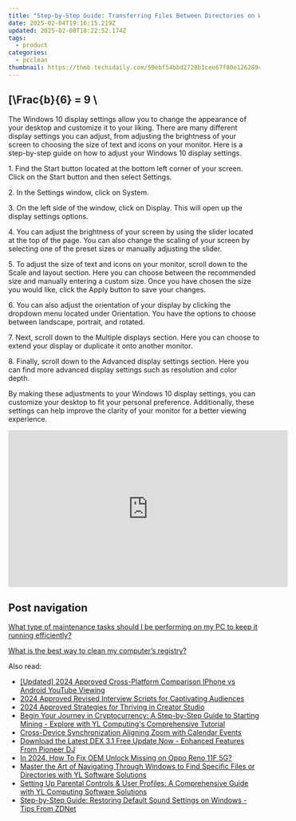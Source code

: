 ```yaml
---
title: "Step-by-Step Guide: Transferring Files Between Directories on Windows - Tips From YL Computing"
date: 2025-02-04T19:16:15.219Z
updated: 2025-02-08T18:22:52.174Z
tags:
  - product
categories:
  - pcclean
thumbnail: https://thmb.techidaily.com/59ebf54bbd2728b1cee67f80e126289c9f6737977aace37b8f0906719738cd6b.jpg
---
```


## \[\Frac{b}{6} = 9 \

The Windows 10 display settings allow you to change the appearance of your desktop and customize it to your liking. There are many different display settings you can adjust, from adjusting the brightness of your screen to choosing the size of text and icons on your monitor. Here is a step-by-step guide on how to adjust your Windows 10 display settings. 

1\. Find the Start button located at the bottom left corner of your screen. Click on the Start button and then select Settings.

2\. In the Settings window, click on System.

3\. On the left side of the window, click on Display. This will open up the display settings options. 

4\. You can adjust the brightness of your screen by using the slider located at the top of the page. You can also change the scaling of your screen by selecting one of the preset sizes or manually adjusting the slider.

5\. To adjust the size of text and icons on your monitor, scroll down to the Scale and layout section. Here you can choose between the recommended size and manually entering a custom size. Once you have chosen the size you would like, click the Apply button to save your changes.

6\. You can also adjust the orientation of your display by clicking the dropdown menu located under Orientation. You have the options to choose between landscape, portrait, and rotated.

7\. Next, scroll down to the Multiple displays section. Here you can choose to extend your display or duplicate it onto another monitor.

8\. Finally, scroll down to the Advanced display settings section. Here you can find more advanced display settings such as resolution and color depth. 

By making these adjustments to your Windows 10 display settings, you can customize your desktop to fit your personal preference. Additionally, these settings can help improve the clarity of your monitor for a better viewing experience.

<!-- affiliate ads begin -->
<iframe width="560" height="315" src="https://www.youtube.com/embed/GyfJUhsz_AY?si=x2HjoLX1B89oEPgZ" title="YouTube video player" frameborder="0" allow="accelerometer; autoplay; clipboard-write; encrypted-media; gyroscope; picture-in-picture; web-share" referrerpolicy="strict-origin-when-cross-origin" allowfullscreen></iframe>
<!-- affiliate ads end -->

## Post navigation

[What type of maintenance tasks should I be performing on my PC to keep it running efficiently?](https://tools.techidaily.com/pcclean/products/)

[What is the best way to clean my computer’s registry?](https://tools.techidaily.com/pcclean/products/)

<ins class="adsbygoogle"
     style="display:block"
     data-ad-format="autorelaxed"
     data-ad-client="ca-pub-7571918770474297"
     data-ad-slot="1223367746"></ins>

<ins class="adsbygoogle"
     style="display:block"
     data-ad-client="ca-pub-7571918770474297"
     data-ad-slot="8358498916"
     data-ad-format="auto"
     data-full-width-responsive="true"></ins>

<span class="atpl-alsoreadstyle">Also read:</span>
<div><ul>
<li><a href="https://youtube-zero.techidaily.com/ed-2024-approved-cross-platform-comparison-iphone-vs-android-youtube-viewing/"><u>[Updated] 2024 Approved Cross-Platform Comparison IPhone vs Android YouTube Viewing</u></a></li>
<li><a href="https://article-posts.techidaily.com/2024-approved-revised-interview-scripts-for-captivating-audiences/"><u>2024 Approved Revised Interview Scripts for Captivating Audiences</u></a></li>
<li><a href="https://youtube-webster.techidaily.com/approved-strategies-for-thriving-in-creator-studio/"><u>2024 Approved Strategies for Thriving in Creator Studio</u></a></li>
<li><a href="https://win-hot.techidaily.com/begin-your-journey-in-cryptocurrency-a-step-by-step-guide-to-starting-mining-explore-with-yl-computings-comprehensive-tutorial/"><u>Begin Your Journey in Cryptocurrency: A Step-by-Step Guide to Starting Mining - Explore with YL Computing's Comprehensive Tutorial</u></a></li>
<li><a href="https://screen-recording.techidaily.com/cross-device-synchronization-aligning-zoom-with-calendar-events/"><u>Cross-Device Synchronization Aligning Zoom with Calendar Events</u></a></li>
<li><a href="https://win-hot.techidaily.com/download-the-latest-dex-31-free-update-now-enhanced-features-from-pioneer-dj/"><u>Download the Latest DEX 3.1 Free Update Now - Enhanced Features From Pioneer DJ</u></a></li>
<li><a href="https://android-unlock.techidaily.com/in-2024-how-to-fix-oem-unlock-missing-on-oppo-reno-11f-5g-by-drfone-android/"><u>In 2024, How To Fix OEM Unlock Missing on Oppo Reno 11F 5G?</u></a></li>
<li><a href="https://win-hot.techidaily.com/master-the-art-of-navigating-through-windows-to-find-specific-files-or-directories-with-yl-software-solutions/"><u>Master the Art of Navigating Through Windows to Find Specific Files or Directories with YL Software Solutions</u></a></li>
<li><a href="https://win-hot.techidaily.com/setting-up-parental-controls-and-user-profiles-a-comprehensive-guide-with-yl-computing-software-solutions/"><u>Setting Up Parental Controls & User Profiles: A Comprehensive Guide with YL Computing Software Solutions</u></a></li>
<li><a href="https://hardware-updates.techidaily.com/step-by-step-guide-restoring-default-sound-settings-on-windows-tips-from-zdnet/"><u>Step-by-Step Guide: Restoring Default Sound Settings on Windows - Tips From ZDNet</u></a></li>
</ul></div>

